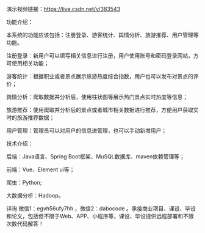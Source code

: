演示视频链接：https://live.csdn.net/v/383543

功能介绍：

本系统的功能应该包括：注册登录、游客统计、舆情分析、旅游推荐、用户管理等功能。

注册登录：新用户可以填写相关信息进行注册，用户使用账号和密码登录网站，方可使用相关功能；

游客统计：根据职业或者景点展示旅游热度综合指数，用户也可以发布对景点的评价；

舆情分析：爬取数据并分析后，使用柱状图等展示热门景点实时热度等信息；

旅游推荐：使用爬取并分析后的景点或者城市相关数据进行推荐，方便用户获取实时的旅游推荐数据；

用户管理：管理员可以对用户的信息进管理，也可以手动新增用户；

技术介绍：

后端：Java语言、Spring Boot框架、MuSQL数据库、maven依赖管理等；

前端：Vue、Element ui等；

爬虫：Python;

大数据分析：Hadoop。

详询 微信1：egvh56ufy7hh ，微信2：dabocode  。承接商业项目、课设、毕设和论文，包括但不限于Web、APP、小程序等，课设、毕设提供远程部署和不限次数代码解答！
